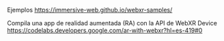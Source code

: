 Ejemplos
https://immersive-web.github.io/webxr-samples/

Compila una app de realidad aumentada (RA) con la API de WebXR Device
https://codelabs.developers.google.com/ar-with-webxr?hl=es-419#0
